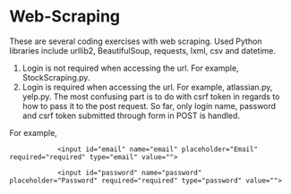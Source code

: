 # Web-Scraping
These are several coding exercises with web scraping. Used Python libraries include urllib2, BeautifulSoup, requests, lxml, csv and datetime.

1. Login is not required when accessing the url. For example, StockScraping.py.
2. Login is required when accessing the url. For example, atlassian.py, yelp.py. The most confusing part is to do with csrf token in regards to how to pass it to the post request. So far, only login name, password and csrf token submitted through form in POST is handled.

For example,

 
<form action="/login" class="yform" id="ajax-login" method="POST">
        <input     type="hidden"    name="csrftok"    class="csrftok" value="cc0e797ca9b2659794c029e74c2ca81799f06e61e21fa7e412ca3a5643ef778f">
                
                <input id="email" name="email" placeholder="Email" required="required" type="email" value="">
              
                <input id="password" name="password" placeholder="Password" required="required" type="password" value="">
               
</form>
 
